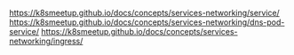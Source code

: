 https://k8smeetup.github.io/docs/concepts/services-networking/service/
https://k8smeetup.github.io/docs/concepts/services-networking/dns-pod-service/
https://k8smeetup.github.io/docs/concepts/services-networking/ingress/